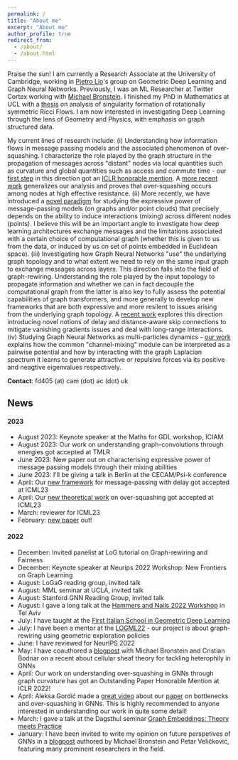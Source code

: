 ```yaml
---
permalink: /
title: "About me"
excerpt: "About me"
author_profile: true
redirect_from: 
  - /about/
  - /about.html
---
```


Praise the sun! I am currently a Research Associate at the University of Cambridge, working in [Pietro Lio](https://scholar.google.com/citations?user=3YrWf7EAAAAJ&hl=en&oi=ao)'s group on Geometric Deep Learning and Graph Neural Networks. Previously, I was an ML Researcher at Twitter Cortex working with 
[Michael Bronstein](https://scholar.google.co.uk/citations?user=UU3N6-UAAAAJ&hl=en). I finished my PhD in Mathematics at UCL with a [thesis](https://discovery.ucl.ac.uk/id/eprint/10133514/) on analysis of singularity formation of rotationally symmetric Ricci Flows. I am now interested in investigating Deep Learning through the lens of Geometry and Physics, with emphasis on graph structured data. 

My current lines of research include: (i) Understanding how information flows in message passing models and the associated phenomenon of over-squashing. I characterize the role played by the graph structure in the propagation of messages across "distant" nodes via local quantities such as curvature and global quantities such as access and commute time - our [first step](https://openreview.net/pdf?id=7UmjRGzp-A) in this direction got an [ICLR honorable mention](https://blog.iclr.cc/2022/04/20/announcing-the-iclr-2022-outstanding-paper-award-recipients/). A [more recent work](https://arxiv.org/abs/2302.02941) generalizes our analysis and proves that over-squashing occurs among nodes at high effective resistance. (ii) More recently, we have introduced a [novel paradigm](https://arxiv.org/abs/2306.03589) for studying the expressive power of message-passing models (on graphs and/or point clouds) that precisely depends on the ability to induce interactions (mixing) across different nodes (points). I believe this will be an important angle to investigate how deep learning architectures exchange messages and the limitations associated with a certain choice of computational graph (whether this is given to us from the data, or induced by us on set of points embedded in Euclidean space). (iii) Investigating how Graph Neural Networks "use" the underlying graph topology and to what extent we need to rely on the same input graph to exchange messages across layers. This direction falls into the field of graph-rewiring. Understanding the role played by the input topology to propagate information and whether we can in fact decouple the computational graph from the latter is also key to fully assess the potential capabilities of graph transformers, and more generally to develop new frameworks that are both expressive and more resilent to issues arising from the underlying graph topology. A [recent work](https://arxiv.org/abs/2305.08018) explores this direction introducing novel notions of delay and distance-aware skip connections to mitigate vanishing gradients issues and deal with long-range interactions. (iv) Studying Graph Neural Networks as multi-particles dynamics - [our work](https://arxiv.org/abs/2206.10991) explains how the common "channel-mixing" module can be interpreted as a pairwise potential and how by interacting with the graph Laplacian spectrum it learns to generate attractive or repulsive forces via its positive and neagtive eigenvalues respectively. 

**Contact**: fd405 (at) cam (dot) ac (dot) uk

## News

#### 2023

- August 2023: Keynote speaker at the Maths for GDL workshop, ICIAM 
- August 2023: Our work on understanding graph-convolutions through energies got accepted at TMLR
- June 2023: New paper out on characterising expressive power of message passing models through their mixing abilities
- June 2023: I'll be giving a talk in Berlin at the CECAM/Psi-k conference 
- April: Our [new framework](https://arxiv.org/abs/2305.08018) for message-passing with delay got accepted at ICML23
- April: Our [new theoretical work](https://arxiv.org/abs/2302.02941) on over-squashing got accepted at ICML23
- March: reviewer for ICML23
- February: [new paper](https://arxiv.org/abs/2302.02941) out!

#### 2022

- December: Invited panelist at LoG tutorial on Graph-rewiring and Fairness
- December: Keynote speaker at Neurips 2022 Workshop: New Frontiers on Graph Learning
- August: LoGaG reading group, invited talk
- August: MML seminar at UCLA, invited talk
- August: Stanford GNN Reading Group, invited talk
- August: I gave a long talk at the [Hammers and Nails 2022 Workshop](https://www.weizmann.ac.il/conferences/SRitp/Aug2022/) in Tel Aviv
- July: I have taught at the [First Italian School in Geometric Deep Learning](https://eapls.org/items/4007/)
- July: I have been a mentor at the [LOGML22](https://www.logml.ai/) - our project is about graph-rewiring using geometric exploration policies
- June: I have reviewed for NeurIPS 2022
- May: I have coauthored a [blogpost](https://towardsdatascience.com/neural-sheaf-diffusion-for-deep-learning-on-graphs-bfa200e6afa6) with Michael Bronstein and Cristian Bodnar on a recent about cellular sheaf theory for tackling heterophily in GNNs
- April: Our work on understanding over-squashing in GNNs through graph curvature has got an Outstanding Paper Honorable Mention at ICLR 2022!
- April: Aleksa Gordić made a [great video](https://youtu.be/zpDdvI95igc) about our [paper](https://openreview.net/pdf?id=7UmjRGzp-A) on bottlenecks and over-squashing in GNNs. This is highly recommended to anyone interested in understanding our work in quite some detail!
- March: I gave a talk at the Dagsthul seminar [Graph Embeddings: Theory meets Practice](https://www.dagstuhl.de/en/program/calendar/semhp/?semnr=22132)
- January: I have been invited to write my opinion on future perspetives of GNNs in a [blogpost](https://towardsdatascience.com/predictions-and-hopes-for-geometric-graph-ml-in-2022-aa3b8b79f5cc) authored by Michael Bronstein and Petar Veličković, featuring many prominent researchers in the field.

